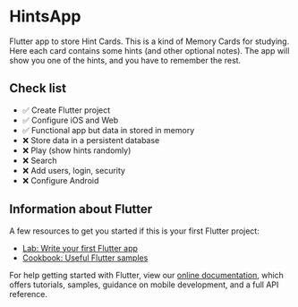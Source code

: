 # HintsApp

Flutter app to store Hint Cards. This is a kind of Memory Cards for studying.
Here each card contains some hints (and other optional notes).
The app will show you one of the hints, and you have to remember the rest. 

## Check list

- ✅ Create Flutter project
- ✅ Configure iOS and Web
- ✅ Functional app but data in stored in memory
- ❌ Store data in a persistent database
- ❌ Play (show hints randomly)
- ❌ Search
- ❌ Add users, login, security
- ❌ Configure Android

## Information about Flutter

A few resources to get you started if this is your first Flutter project:

- [Lab: Write your first Flutter app](https://flutter.dev/docs/get-started/codelab)
- [Cookbook: Useful Flutter samples](https://flutter.dev/docs/cookbook)

For help getting started with Flutter, view our
[online documentation](https://flutter.dev/docs), which offers tutorials,
samples, guidance on mobile development, and a full API reference.
